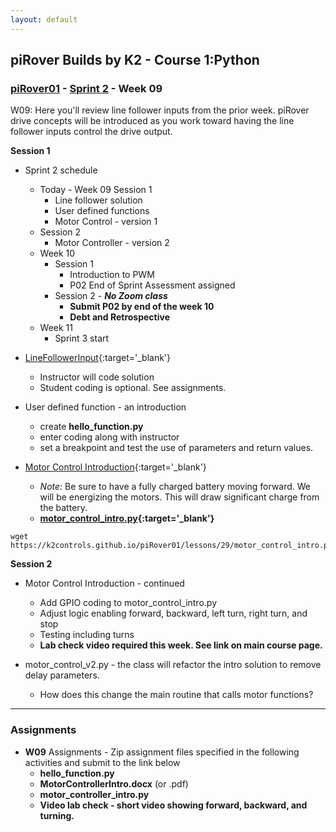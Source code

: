```yaml
---
layout: default
---
```

## piRover Builds by K2 - Course 1:Python

### [piRover01](../../) - [Sprint 2](../) - Week 09

W09: Here you'll review line follower inputs from the prior week. piRover drive concepts will be introduced as you work toward having the line follower inputs control the drive output.

**Session 1**

- Sprint 2 schedule
  - Today - Week 09 Session 1
    - Line follower solution
    - User defined functions
    - Motor Control - version 1
  - Session 2 
    - Motor Controller - version 2
  - Week 10
    - Session 1  
      - Introduction to PWM
      - P02 End of Sprint Assessment assigned
    - Session 2 - ***No Zoom class***
      - **Submit P02 by end of the week 10**
      - **Debt and Retrospective**
  - Week 11 
    - Sprint 3 start

- [LineFollowerInput](../../lessons/28/LineFollowerInput.pdf){:target='_blank'}
  - Instructor will code solution
  - Student coding is optional. See assignments.

- User defined function - an introduction
  - create **hello_function.py**
  - enter coding along with instructor
  - set a breakpoint and test the use of parameters and return values.

- [Motor Control Introduction](../../lessons/29/MotorControllerIntro.docx){:target='_blank'}
  - *Note:* Be sure to have a fully charged battery moving forward. We will be energizing the motors. This will draw significant charge from the battery.
  - **[motor_control_intro.py](../../lessons/29/motor_control_intro.py){:target='_blank'}**
  
```console
wget https://k2controls.github.io/piRover01/lessons/29/motor_control_intro.py

```

**Session 2**

- Motor Control Introduction - continued
  - Add GPIO coding to motor_control_intro.py
  - Adjust logic enabling forward, backward, left turn, right turn, and stop
  - Testing including turns
  - **Lab check video required this week. See link on main course page.**

- motor_control_v2.py - the class will refactor the intro solution to remove delay parameters.
  - How does this change the main routine that calls motor functions?


---

### Assignments

- **W09** Assignments - Zip assignment files specified in the following activities and submit to the link below
    - **hello_function.py**
    - **MotorControllerIntro.docx** (or .pdf)
    - **motor_controller_intro.py**
    - **Video lab check - short video showing forward, backward, and turning.**

